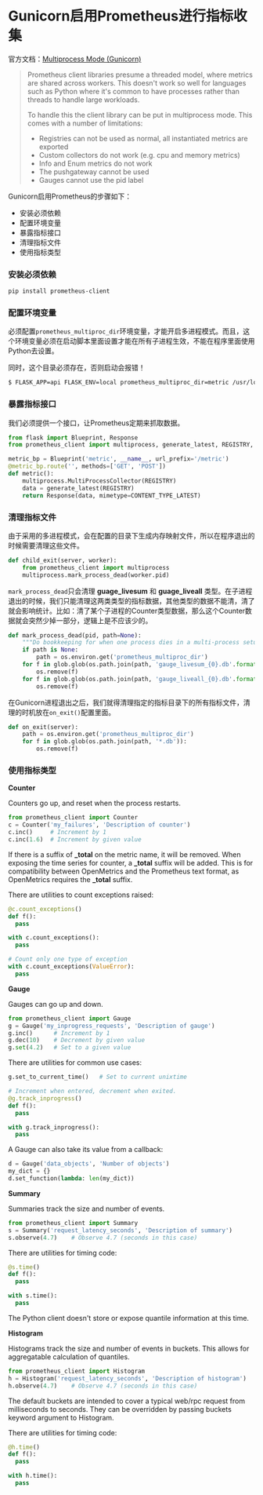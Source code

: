 # Gunicorn启用Prometheus进行指标收集

官方文档：[Multiprocess Mode (Gunicorn)](https://github.com/prometheus/client_python#multiprocess-mode-gunicorn)

> Prometheus client libraries presume a threaded model, where metrics are shared across workers. This doesn't work so well for languages such as Python where it's common to have processes rather than threads to handle large workloads.
>
> To handle this the client library can be put in multiprocess mode. This comes with a number of limitations:
>
> - Registries can not be used as normal, all instantiated metrics are exported
> - Custom collectors do not work (e.g. cpu and memory metrics)
> - Info and Enum metrics do not work
> - The pushgateway cannot be used
> - Gauges cannot use the pid label

Gunicorn启用Prometheus的步骤如下：

- 安装必须依赖
- 配置环境变量
- 暴露指标接口
- 清理指标文件
- 使用指标类型

### 安装必须依赖

```bash
pip install prometheus-client
```

### 配置环境变量

必须配置`prometheus_multiproc_dir`环境变量，才能开启多进程模式。而且，这个环境变量必须在启动脚本里面设置才能在所有子进程生效，不能在程序里面使用Python去设置。

同时，这个目录必须存在，否则启动会报错！

```bash
$ FLASK_APP=api FLASK_ENV=local prometheus_multiproc_dir=metric /usr/local/bin/gunicorn --preload -c gunicorn_local.py api:app
```

### 暴露指标接口

我们必须提供一个接口，让Prometheus定期来抓取数据。

```python
from flask import Blueprint, Response
from prometheus_client import multiprocess, generate_latest, REGISTRY, CONTENT_TYPE_LATEST

metric_bp = Blueprint('metric', __name__, url_prefix='/metric')
@metric_bp.route('', methods=['GET', 'POST'])
def metric():
    multiprocess.MultiProcessCollector(REGISTRY)
    data = generate_latest(REGISTRY)
    return Response(data, mimetype=CONTENT_TYPE_LATEST)
```

### 清理指标文件

由于采用的多进程模式，会在配置的目录下生成内存映射文件，所以在程序退出的时候需要清理这些文件。

```python
def child_exit(server, worker):
    from prometheus_client import multiprocess
    multiprocess.mark_process_dead(worker.pid)
```

`mark_process_dead`只会清理 **guage_livesum** 和 **guage_liveall** 类型。在子进程退出的时候，我们只能清理这两类类型的指标数据，其他类型的数据不能清，清了就会影响统计。比如：清了某个子进程的Counter类型数据，那么这个Counter数据就会突然少掉一部分，逻辑上是不应该少的。

```python
def mark_process_dead(pid, path=None):
    """Do bookkeeping for when one process dies in a multi-process setup."""
    if path is None:
        path = os.environ.get('prometheus_multiproc_dir')
    for f in glob.glob(os.path.join(path, 'gauge_livesum_{0}.db'.format(pid))):
        os.remove(f)
    for f in glob.glob(os.path.join(path, 'gauge_liveall_{0}.db'.format(pid))):
        os.remove(f)
```

在Gunicorn进程退出之后，我们就得清理指定的指标目录下的所有指标文件，清理的时机放在`on_exit()`配置里面。

```python
def on_exit(server):
    path = os.environ.get('prometheus_multiproc_dir')
    for f in glob.glob(os.path.join(path, '*.db')):
        os.remove(f)
```

### 使用指标类型

**Counter**

Counters go up, and reset when the process restarts.

```python
from prometheus_client import Counter
c = Counter('my_failures', 'Description of counter')
c.inc()     # Increment by 1
c.inc(1.6)  # Increment by given value
```

If there is a suffix of **_total** on the metric name, it will be removed. When exposing the time series for counter, a **_total** suffix will be added. This is for compatibility between OpenMetrics and the Prometheus text format, as OpenMetrics requires the **_total** suffix.

There are utilities to count exceptions raised:

```python
@c.count_exceptions()
def f():
  pass

with c.count_exceptions():
  pass

# Count only one type of exception
with c.count_exceptions(ValueError):
  pass
```

**Gauge**

Gauges can go up and down.

```python
from prometheus_client import Gauge
g = Gauge('my_inprogress_requests', 'Description of gauge')
g.inc()      # Increment by 1
g.dec(10)    # Decrement by given value
g.set(4.2)   # Set to a given value
```

There are utilities for common use cases:

```python
g.set_to_current_time()   # Set to current unixtime

# Increment when entered, decrement when exited.
@g.track_inprogress()
def f():
  pass

with g.track_inprogress():
  pass
```

A Gauge can also take its value from a callback:

```python
d = Gauge('data_objects', 'Number of objects')
my_dict = {}
d.set_function(lambda: len(my_dict))
```

**Summary**

Summaries track the size and number of events.

```python
from prometheus_client import Summary
s = Summary('request_latency_seconds', 'Description of summary')
s.observe(4.7)    # Observe 4.7 (seconds in this case)
```

There are utilities for timing code:

```python
@s.time()
def f():
  pass

with s.time():
  pass
```

The Python client doesn't store or expose quantile information at this time.

**Histogram**

Histograms track the size and number of events in buckets. This allows for aggregatable calculation of quantiles.

```python
from prometheus_client import Histogram
h = Histogram('request_latency_seconds', 'Description of histogram')
h.observe(4.7)    # Observe 4.7 (seconds in this case)
```

The default buckets are intended to cover a typical web/rpc request from milliseconds to seconds. They can be overridden by passing buckets keyword argument to Histogram.

There are utilities for timing code:

```python
@h.time()
def f():
  pass

with h.time():
  pass
```
